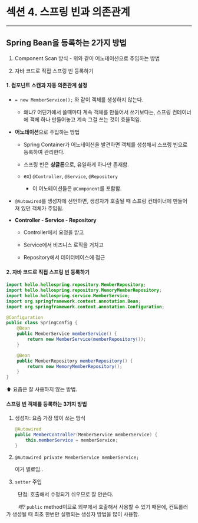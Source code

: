 # 섹션 4. 스프링 빈과 의존관계

---

## Spring Bean을 등록하는 2가지 방법

1. Component Scan 방식 - 위와 같이 어노테이션으로 주입하는 방법

2. 자바 코드로 직접 스프링 빈 등록하기
   
   

#### 1. 컴포넌트 스캔과 자동 의존관계 설정

* `= new MemberService();` 와 같이 객체를 생성하지 않는다.
  
  - 왜냐? 어딘가에서 쓸때마다 계속 객체를 만들어서 쓰기보다는, 스프링 컨테이너에 객체 하나 만들어놓고 계속 그걸 쓰는 것이 효율적임.

* **어노테이션**으로 주입하는 방법
  
  * Spring Container가 어노테이션을 발견하면 객체를 생성해서 스프링 빈으로 등록하여 관리한다.
  
  * 스프링 빈은 **싱글톤**으로, 유일하게 하나만 존재함.
  
  * ex) `@Controller`, `@Service`, `@Repository`
    
    * 이 어노테이션들은 `@Component`를 포함함.

* `@Autowired`를 생성자에 선언하면, 생성자가 호출될 때 스프링 컨테이너에 만들어져 있던 객체가 주입됨.

* **Controller - Service - Repository**
  
  * Controller에서 요청을 받고
  
  * Service에서 비즈니스 로직을 거치고
  
  * Repository에서 데이터베이스에 접근

#### 2. 자바 코드로 직접 스프링 빈 등록하기

```java
import hello.hellospring.repository.MemberRepository;
import hello.hellospring.repository.MemoryMemberRepository;
import hello.hellospring.service.MemberService;
import org.springframework.context.annotation.Bean;
import org.springframework.context.annotation.Configuration;

@Configuration
public class SpringConfig {
    @Bean
    public MemberService memberService() {
        return new MemberService(memberRepository());
    }

    @Bean
    public MemberRepository memberRepository() {
        return new MemoryMemberRepository();
    }
}
```

:arrow_up: 요즘은 잘 사용하지 않는 방법.



#### 스프링 빈 객체를 등록하는 3가지 방법

1. 생성자: 요즘 가장 많이 쓰는 방식
   
   ```java
   @Autowired
   public MemberController(MemberService memberService) {
       this.memberService = memberService;
   }
   ```

2. `@Autowired private MemberService memberService;`
   
   이거 별로임..

3. `setter` 주입

        단점: 호출해서 수정되기 쉬우므로 잘 안쓴다.

        *왜?* `public` method이므로 외부에서 호출해서 사용할 수 있기 때문에, 컨트롤러가 생성될 때 최초 한번만 실행되는 생성자 방법을 많이 사용함.

